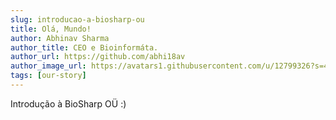 ```yaml
---
slug: introducao-a-biosharp-ou
title: Olá, Mundo!
author: Abhinav Sharma
author_title: CEO e Bioinformáta.
author_url: https://github.com/abhi18av
author_image_url: https://avatars1.githubusercontent.com/u/12799326?s=460&v=4
tags: [our-story]
---
```


Introdução à BioSharp OÜ :)

<!--truncate-->
